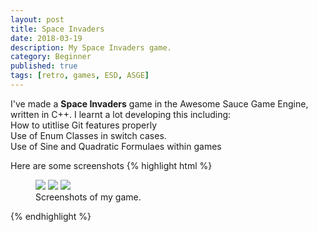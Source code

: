 ```yaml
---
layout: post 
title: Space Invaders
date: 2018-03-19
description: My Space Invaders game. 
category: Beginner
published: true
tags: [retro, games, ESD, ASGE]
---
```


I've made a <b>Space Invaders</b> game in the Awesome Sauce Game Engine, written in C++.
I learnt a lot developing this including:<br />
How to utitlise Git features properly <br />
Use of Enum Classes in switch cases. <br />
Use of Sine and Quadratic Formulaes within games

Here are some screenshots
{% highlight html %}
<figure class="third">
	<img src="assets/imgs/spaceinvaders_1.png">
	<img src="assets/imgs/spaceinvaders_2.png">
	<img src="assets/imgs/spaceinvaders_3.png">
	<figcaption>Screenshots of my game.</figcaption>
</figure>
{% endhighlight %}
